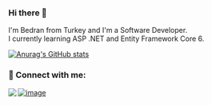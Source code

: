 ### Hi there 👋

I'm Bedran from Turkey and I'm a Software Developer.</br>
I currently learning ASP .NET and Entity Framework Core 6.

[![Anurag's GitHub stats](https://github-readme-stats.vercel.app/api?username=bedranozcan)](https://github.com/anuraghazra/github-readme-stats)

### 📩 Connect with me:
[![image](https://img.shields.io/badge/LinkedIn-0077B5?style=for-the-badge&logo=linkedin&logoColor=white)](https://www.linkedin.com/in/bedran-ozcan/)
[<img align="left" src="https://img.shields.io/badge/Gmail-D14836?style=for-the-badge&logo=gmail&logoColor=white" />][gmail]

</br>

[gmail]: mailto:bedranozcann@gmail.com
